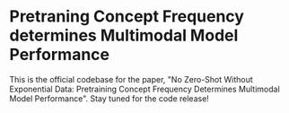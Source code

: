 # Pretraning Concept Frequency determines Multimodal Model Performance

This is the official codebase for the paper, "No Zero-Shot Without Exponential Data: Pretraining Concept Frequency Determines Multimodal Model Performance".
Stay tuned for the code release!
